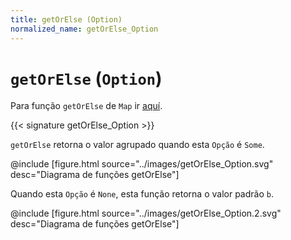 ```yaml
---
title: getOrElse (Option)
normalized_name: getOrElse_Option
---
```


# `getOrElse` (`Option`)

Para função `getOrElse` de `Map` ir [aquí](./getOrElse_Map).

{{< signature getOrElse_Option >}}

`getOrElse` retorna o valor agrupado quando esta `Opção` é `Some`.

@include [figure.html source="../images/getOrElse_Option.svg" desc="Diagrama de funções getOrElse"]

Quando esta `Opção` é `None`, esta função retorna o valor padrão `b`.

@include [figure.html source="../images/getOrElse_Option.2.svg" desc="Diagrama de funções getOrElse"]

